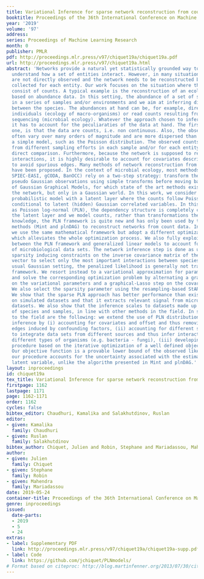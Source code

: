 ```yaml
---
title: Variational Inference for sparse network reconstruction from count data
booktitle: Proceedings of the 36th International Conference on Machine Learning
year: '2019'
volume: '97'
address: 
series: Proceedings of Machine Learning Research
month: 0
publisher: PMLR
pdf: http://proceedings.mlr.press/v97/chiquet19a/chiquet19a.pdf
url: http://proceedings.mlr.press/v97/chiquet19a.html
abstract: 'Networks provide a natural yet statistically grounded way to depict and
  understand how a set of entities interact. However, in many situations interactions
  are not directly observed and the network needs to be reconstructed based on observations
  collected for each entity. Our work focuses on the situation where these observations
  consist of counts. A typical example is the reconstruction of an ecological network
  based on abundance data. In this setting, the abundance of a set of species is collected
  in a series of samples and/or environments and we aim at inferring direct interactions
  between the species. The abundances at hand can be, for example, direct counts of
  individuals (ecology of macro-organisms) or read counts resulting from metagenomic
  sequencing (microbial ecology). Whatever the approach chosen to infer such a network,
  it has to account for the peculiaraties of the data at hand. The first, obvious
  one, is that the data are counts, i.e. non continuous. Also, the observed counts
  often vary over many orders of magnitude and are more dispersed than expected under
  a simple model, such as the Poisson distribution. The observed counts may also result
  from different sampling efforts in each sample and/or for each entity, which hampers
  direct comparison. Furthermore, because the network is supposed to reveal only direct
  interactions, it is highly desirable to account for covariates describing the environment
  to avoid spurious edges. Many methods of network reconstruction from count data
  have been proposed. In the context of microbial ecology, most methods (SparCC, REBACCA,
  SPIEC-EASI, gCODA, BanOCC) rely on a two-step strategy: transform the counts to
  pseudo Gaussian observations using simple transforms before moving back to the setting
  of Gaussian Graphical Models, for which state of the art methods exist to infer
  the network, but only in a Gaussian world. In this work, we consider instead a full-fledged
  probabilistic model with a latent layer where the counts follow Poisson distributions,
  conditional to latent (hidden) Gaussian correlated variables. In this model, known
  as Poisson log-normal (PLN), the dependency structure is completely captured by
  the latent layer and we model counts, rather than transformations thereof. To our
  knowledge, the PLN framework is quite new and has only been used by two other recent
  methods (Mint and plnDAG) to reconstruct networks from count data. In this work,
  we use the same mathematical framework but adopt a different optimization strategy
  which alleviates the whole optimization process. We also fully exploit the connection
  between the PLN framework and generalized linear models to account for the peculiarities
  of microbiological data sets. The network inference step is done as usual by adding
  sparsity inducing constraints on the inverse covariance matrix of the latent Gaussian
  vector to select only the most important interactions between species. Unlike the
  usual Gaussian setting, the penalized likelihood is generally not tractable in this
  framework. We resort instead to a variational approximation for parameter inference
  and solve the corresponding optimization problem by alternating a gradient descent
  on the variational parameters and a graphical-Lasso step on the covariance matrix.
  We also select the sparsity parameter using the resampling-based StARS procedure.
  We show that the sparse PLN approach has better performance than existing methods
  on simulated datasets and that it extracts relevant signal from microbial ecology
  datasets. We also show that the inference scales to datasets made up of hundred
  of species and samples, in line with other methods in the field. In short, our contributions
  to the field are the following: we extend the use of PLN distributions in network
  inference by (i) accounting for covariates and offset and thus removing some spurious
  edges induced by confounding factors, (ii) accounting for different sampling effort
  to integrate data sets from different sources and thus infer interactions between
  different types of organisms (e.g. bacteria - fungi), (iii) developing an inference
  procedure based on the iterative optimization of a well defined objective function.
  Our objective function is a provable lower bound of the observed likelihood and
  our procedure accounts for the uncertainty associated with the estimation of the
  latent variable, unlike the algorithm presented in Mint and plnDAG.'
layout: inproceedings
id: chiquet19a
tex_title: Variational Inference for sparse network reconstruction from count data
firstpage: 1162
lastpage: 1171
page: 1162-1171
order: 1162
cycles: false
bibtex_editor: Chaudhuri, Kamalika and Salakhutdinov, Ruslan
editor:
- given: Kamalika
  family: Chaudhuri
- given: Ruslan
  family: Salakhutdinov
bibtex_author: Chiquet, Julien and Robin, Stephane and Mariadassou, Mahendra
author:
- given: Julien
  family: Chiquet
- given: Stephane
  family: Robin
- given: Mahendra
  family: Mariadassou
date: 2019-05-24
container-title: Proceedings of the 36th International Conference on Machine Learning
genre: inproceedings
issued:
  date-parts:
  - 2019
  - 5
  - 24
extras:
- label: Supplementary PDF
  link: http://proceedings.mlr.press/v97/chiquet19a/chiquet19a-supp.pdf
- label: Code
  link: https://github.com/jchiquet/PLNmodels/
# Format based on citeproc: http://blog.martinfenner.org/2013/07/30/citeproc-yaml-for-bibliographies/
---
```

